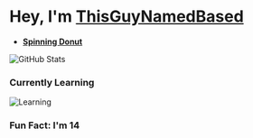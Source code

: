 # Hey, I'm [ThisGuyNamedBased](https://github.com/ThisGuyNamedBased) 

- [**Spinning Donut**](https://github.com/ThisGuyNamedBased/Spinning-Donus) 

![GitHub Stats](https://github-readme-stats.vercel.app/api?username=ThisGuyNamedBased&count_private=true&show_icons=true&hide_title=true&theme=radical)

###  **Currently Learning**

![Learning](https://img.shields.io/badge/Reverse%20Engineering-%23FF5722.svg?style=for-the-badge)


###  Fun Fact: I'm 14
